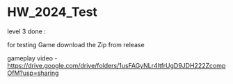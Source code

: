 # HW_2024_Test

level 3 done :

for testing Game download the Zip from release

gameplay video - https://drive.google.com/drive/folders/1usFAGyNLr4ltfrUgD9JDH222ZcompOfM?usp=sharing
